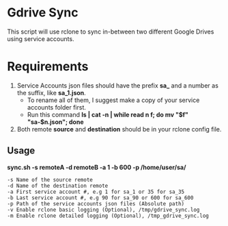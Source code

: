 # Gdrive Sync

This script will use rclone to sync in-between two different Google Drives using service accounts.

# Requirements
1. Service Accounts json files should have the prefix **sa_** and a number as the suffix, like **sa_1.json**.
	- To rename all of them, I suggest make a copy of your service accounts folder first.
	- Run this command **ls | cat -n | while read n f; do mv "$f" "sa-$n.json"; done**
2. Both remote **source** and **destination** should be in your rclone config file.

## Usage

**sync.sh -s remoteA -d remoteB -a 1 -b 600 -p /home/user/sa/**

	-s Name of the source remote
	-d Name of the destination remote
	-a First service account #, e.g 1 for sa_1 or 35 for sa_35
	-b Last service account #, e.g 90 for sa_90 or 600 for sa_600
	-p Path of the service accounts json files (Absolute path)
    -v Enable rclone basic logging (Optional), /tmp/gdrive_sync.log
	-m Enable rclone detailed logging (Optional), /tmp_gdrive_sync.log
